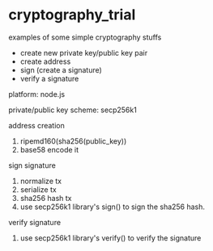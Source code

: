 # cryptography_trial
examples of some simple cryptography stuffs
- create new private key/public key pair
- create address
- sign (create a signature)
- verify a signature

platform: node.js

private/public key scheme: secp256k1

address creation
1. ripemd160(sha256(public_key))
2. base58 encode it

sign signature
1. normalize tx
2. serialize tx
3. sha256 hash tx
4. use secp256k1 library's sign() to sign the sha256 hash.

verify signature
1. use secp256k1 library's verify() to verify the signature
